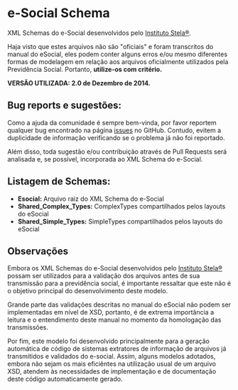 e-Social Schema
===============

XML Schemas do e-Social desenvolvidos pelo [Instituto Stela®](http://stela.org.br/portal/).

Haja visto que estes arquivos não são "oficiais" e foram transcritos do
manual do eSocial, eles podem conter alguns erros e/ou mesmo diferentes formas de
modelagem em relação aos arquivos oficialmente utilizados pela Previdência Social.
Portanto, **utilize-os com critério.**

**VERSÃO UTILIZADA: 2.0 de Dezembro de 2014.**

Bug reports e sugestões:
------------------------
Como a ajuda da comunidade é sempre bem-vinda, por favor reportem qualquer bug encontrado na página 
[issues](https://github.com/instituto-stela/esocial-schema/issues) no GitHub. Contudo, evitem a
duplicidade de informação verificando se o problema já não foi reportado.

Além disso, toda sugestão e/ou contribuição através de Pull Requests será analisada e,
se possível, incorporada ao XML Schema do e-Social.

Listagem de Schemas:
--------------------
* **Esocial:** Arquivo raiz do XML Schema do e-Social
* **Shared_Complex_Types:** ComplexTypes compartilhados pelos layouts do eSocial
* **Shared_Simple_Types:** SimpleTypes compartilhados pelos layouts do eSocial

Observações
-----------
Embora os XML Schemas do e-Social desenvolvidos pelo [Instituto Stela®](http://stela.org.br/portal/)
possam ser utilizados para a validação dos arquivos antes de sua transmissão para a previdência
social, é importante ressaltar que este não é o objetivo principal do desenvolvimento deste modelo.

Grande parte das validações descritas no manual do eSocial não podem ser implementadas em nível de XSD, portanto, é de extrema importância a leitura e o entendimento
deste manual no momento da homologação das transmissões.

Por fim, este modelo foi desenvolvido principalmente para a geração automática de código de sistemas
extratores de informação de arquivos já transmitidos e validados do e-social. Assim, alguns modelos 
adotados, embora não sejam os mais eficiêntes na utilização usual de um arquivo XSD, atendem às necessidades
de implementação e de documentação deste código automaticamente gerado.
